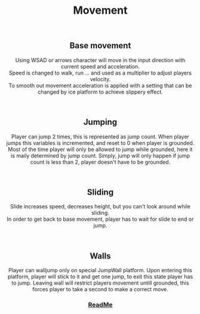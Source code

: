 <h1 align="center">Movement</h1>



<br>
<h2 align="center">Base movement</h2>
<p align="center">
  Using WSAD or arrows character will move in the input direction with current speed and acceleration.<br>
  Speed is changed to walk, run ... and used as a multiplier to adjust players velocity.<br>
  To smooth out movement acceleration is applied with a setting that can be changed by ice platform to achieve slippery effect.
</p>


<br>
<h2 align="center">Jumping</h2>
<p align="center">
  Player can jump 2 times, this is represented as jump count. When player jumps this variables is incremented, and reset to 0 when player is grounded.<br>
  Most of the time player will only be allowed to jump while grounded, here it is maily determined by jump count.
  Simply, jump will only happen if jump count is less than 2, player doesn't have to be grounded.
</p>


<br>
<h2 align="center">Sliding</h2>
<p align="center">
  Slide increases speed, decreases height, but you can't look around while sliding.<br>
  In order to get back to base movement, player has to wait for slide to end or jump.
</p>


<br>
<h2 align="center">Walls</h2>
<p align="center">
  Player can walljump only on special JumpWall platform.
  Upon entering this platform, player will stick to it and get one jump, to exit this state player has to jump.
  Leaving wall will restrict players movement untill grounded, this forces player to take a second to make a correct move.
</p>


<h3 align="center">
  <a href="README.md">ReadMe</a>
</h3>
